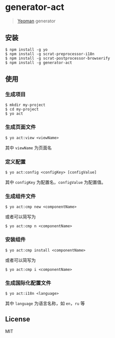 # generator-act 

> [Yeoman](http://yeoman.io) generator


## 安装

```
$ npm install -g yo
$ npm install -g scrat-preprocessor-i18n
$ npm install -g scrat-postprocessor-browserify
$ npm install -g generator-act
```

## 使用

### 生成项目

```
$ mkdir my-project
$ cd my-project
$ yo act
```

### 生成页面文件

```
$ yo act:view <viewName>
```

其中 `viewName` 为页面名

### 定义配置

```
$ yo act:config <configKey> [configValue]
```

其中 `configKey` 为配置名，`configValue` 为配置值。


### 生成组件文件

```
$ yo act:cmp new <componentName>
```

或者可以简写为

```
$ yo act:cmp n <componentName>
```

### 安装组件

```
$ yo act:cmp install <componentName>
```

或者可以简写为

```
$ yo act:cmp i <componentName>
```

### 生成国际化配置文件

```
$ yo act:i18n <language>
```

其中 `language` 为语言名称，如 `en`，`ru` 等

## License

MIT
